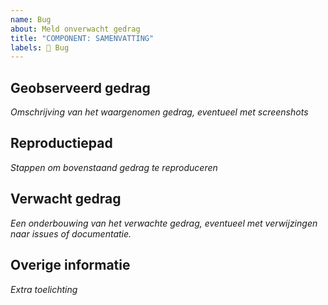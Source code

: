 ```yaml
---
name: Bug
about: Meld onverwacht gedrag
title: "COMPONENT: SAMENVATTING"
labels: 🐛 Bug
---
```


## Geobserveerd gedrag

_Omschrijving van het waargenomen gedrag, eventueel met screenshots_

## Reproductiepad

_Stappen om bovenstaand gedrag te reproduceren_

## Verwacht gedrag

_Een onderbouwing van het verwachte gedrag, eventueel met verwijzingen naar issues of documentatie._

## Overige informatie

_Extra toelichting_
